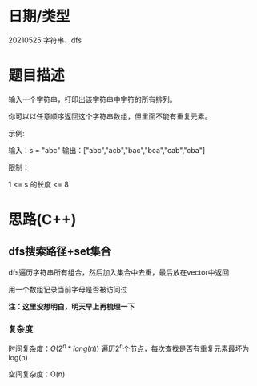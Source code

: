 
<!--
 * @Author: baisichen
 * @Date: 2021-05-10 10:20:04
 * @LastEditTime: 2021-05-25 14:30:34
 * @LastEditors: baisichen
 * @Description: 
-->
# 日期/类型
20210525 字符串、dfs

# 题目描述
输入一个字符串，打印出该字符串中字符的所有排列。

你可以以任意顺序返回这个字符串数组，但里面不能有重复元素。

示例:

输入：s = "abc"
输出：["abc","acb","bac","bca","cab","cba"]

限制：

1 <= s 的长度 <= 8

# 思路(C++)

## dfs搜索路径+set集合

dfs遍历字符串所有组合，然后加入集合中去重，最后放在vector中返回

用一个数组记录当前字母是否被访问过

 **注：这里没想明白，明天早上再梳理一下**
 
### 复杂度
时间复杂度：$O(2^n*long(n))$ 遍历$2^n$个节点，每次查找是否有重复元素最坏为log(n)

空间复杂度：O(n)

